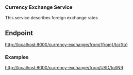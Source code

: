 ### Currency Exchange Service

This service describes foreign exchange rates  

## Endpoint

[http://localhost:8000/currency-exchange/from/{from}/to/{to}](http://localhost:8000/currency-exchange/from/{from}/to/{to})

### Examples

[http://localhost:8000/currency-exchange/from/USD/to/INR](http://localhost:8000/currency-exchange/from/USD/to/INR)